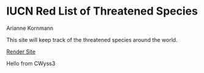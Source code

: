 # IUCN Red List of Threatened Species
Arianne Kornmann

This site will keep track of the threatened species around the world. 

[Render Site](https://threatened-species-final.onrender.com/)

Hello from CWyss3